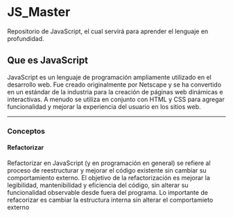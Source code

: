 # JS_Master
Repositorio de JavaScript, el cual servirá para aprender el lenguaje en profundidad.

<h2>Que es JavaScript</h2>
<p> JavaScript es un lenguaje de programación ampliamente utilizado en el desarrollo web. Fue creado originalmente por Netscape y se ha convertido en un estándar de la industria para la creación de páginas web dinámicas e interactivas. A menudo se utiliza en conjunto con HTML y CSS para agregar funcionalidad y mejorar la experiencia del usuario en los sitios web.</p>

<hr>
<h3>Conceptos</h3>
<h4>Refactorizar</h4>
<p>Refactorizar en JavaScript (y en programación en general) se refiere al proceso de reestructurar y mejorar el código existente sin cambiar su comportamiento externo. El objetivo de la refactorización es mejorar la legibilidad, mantenibilidad y eficiencia del código, sin alterar su funcionalidad observable desde fuera del programa. Lo importante de refacorizar es cambiar la estructura interna sin alterar el comportamieto externo</p>
<br>
